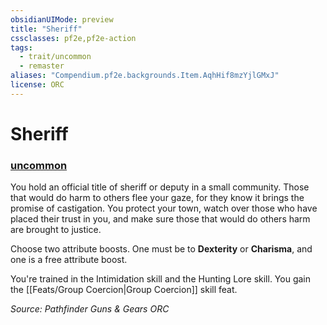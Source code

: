 ```yaml
---
obsidianUIMode: preview
title: "Sheriff"
cssclasses: pf2e,pf2e-action
tags:
  - trait/uncommon
  - remaster
aliases: "Compendium.pf2e.backgrounds.Item.AqhHif8mzYjlGMxJ"
license: ORC
---
```

# Sheriff

### [uncommon](uncommon "Uncommon Rarity Trait")






You hold an official title of sheriff or deputy in a small community. Those that would do harm to others flee your gaze, for they know it brings the promise of castigation. You protect your town, watch over those who have placed their trust in you, and make sure those that would do others harm are brought to justice.

Choose two attribute boosts. One must be to **Dexterity** or **Charisma**, and one is a free attribute boost.

You're trained in the Intimidation skill and the Hunting Lore skill. You gain the [[Feats/Group Coercion|Group Coercion]] skill feat.

*Source: Pathfinder Guns & Gears*
*ORC*